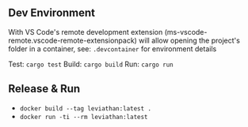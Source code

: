 ## Dev Environment

With VS Code's remote development extension (ms-vscode-remote.vscode-remote-extensionpack) will allow opening the project's folder in a container, see: `.devcontainer` for environment details

Test: `cargo test`
Build: `cargo build`
Run: `cargo run`

## Release & Run
- `docker build --tag leviathan:latest .`
- `docker run -ti --rm leviathan:latest`
